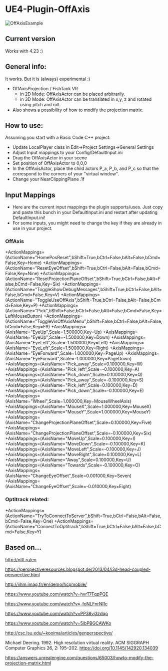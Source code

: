 # UE4-Plugin-OffAxis

![OffAxisExample](https://github.com/fweidner/UE4-Plugin-OffAxis/blob/master/2018-06-13.gif)

## Current version
Works with 4.23 :)

## General info: 
It works. But it is (always) experimental :)

* OffAxisProjection / FishTank VR
  * in 2D Mode: OffAxisActor can be placed arbitrarily.
  * in 3D Mode: OffAxisActor can be translated in x,y, z and rotated using pitch and roll.
* Also shows a possibility of how to modify the projection matrix. 

## How to use:
Assuming you start with a Basic Code C++ project:
- Update LocalPlayer class in Edit->Project Settings->General Settings 
- Adjust Input mappings to your Config/DefaultInput.ini
- Drag the OffAxisActor in your scene
- Set position of OffAxisActor to 0,0,0
- In the OffAxisActor, place the child actors P_a, P_b, and P_c so that the correspond to the corners of your "virtual window".
- Change your NearClippingPlane .1f 

## Input Mappings
* Here are the current input mappings the plugin supports/uses. Just copy and paste this bunch in your DefaultInput.ini and restart after updating DefaultInput.ini!
* For some inputs, you might need to change the key if they are already in use in your project.

### OffAxis
+ActionMappings=(ActionName="HomePosReset",bShift=True,bCtrl=False,bAlt=False,bCmd=False,Key=Home)
+ActionMappings=(ActionName="ResetEyeOffset",bShift=True,bCtrl=False,bAlt=False,bCmd=False,Key=Nine)
+ActionMappings=(ActionName="ResetProjectionPlaneOffset",bShift=True,bCtrl=False,bAlt=False,bCmd=False,Key=Six)
+ActionMappings=(ActionName="ToggleShowDebugMessages",bShift=True,bCtrl=False,bAlt=False,bCmd=False,Key=V)
+ActionMappings=(ActionName="ToggleUseOffAxis",bShift=True,bCtrl=False,bAlt=False,bCmd=False,Key=P)
+ActionMappings=(ActionName="Pick",bShift=False,bCtrl=False,bAlt=False,bCmd=False,Key=LeftMouseButton)
+ActionMappings=(ActionName="ToggleVisOffAxisMenu",bShift=False,bCtrl=False,bAlt=False,bCmd=False,Key=F9)
+AxisMappings=(AxisName="EyeUp",Scale=1.500000,Key=Up)
+AxisMappings=(AxisName="EyeUp",Scale=-1.500000,Key=Down)
+AxisMappings=(AxisName="EyeLeft",Scale=-1.500000,Key=Left)
+AxisMappings=(AxisName="EyeLeft",Scale=1.500000,Key=Right)
+AxisMappings=(AxisName="EyeForward",Scale=1.000000,Key=PageUp)
+AxisMappings=(AxisName="EyeForward",Scale=-1.000000,Key=PageDown)
+AxisMappings=(AxisName="Pick_away",Scale=0.100000,Key=W)
+AxisMappings=(AxisName="Pick_left",Scale=-0.100000,Key=A)
+AxisMappings=(AxisName="Pick_down",Scale=0.100000,Key=Q)
+AxisMappings=(AxisName="Pick_away",Scale=-0.100000,Key=S)
+AxisMappings=(AxisName="Pick_left",Scale=0.100000,Key=D)
+AxisMappings=(AxisName="Pick_down",Scale=-0.100000,Key=E)
+AxisMappings=(AxisName="Wheel",Scale=1.000000,Key=MouseWheelAxis)
+AxisMappings=(AxisName="MouseX",Scale=1.000000,Key=MouseX)
+AxisMappings=(AxisName="MouseY",Scale=1.000000,Key=MouseY)
+AxisMappings=(AxisName="ChangeProjectionPlaneOffset",Scale=0.100000,Key=Five)
+AxisMappings=(AxisName="ChangeProjectionPlaneOffset",Scale=-0.100000,Key=Six)
+AxisMappings=(AxisName="MoveUp",Scale=0.100000,Key=I)
+AxisMappings=(AxisName="MoveDown",Scale=-0.100000,Key=K)
+AxisMappings=(AxisName="MoveLeft",Scale=-0.100000,Key=J)
+AxisMappings=(AxisName="MoveRight",Scale=0.100000,Key=L)
+AxisMappings=(AxisName="Away",Scale=0.100000,Key=U)
+AxisMappings=(AxisName="Towards",Scale=-0.100000,Key=O)
+AxisMappings=(AxisName="ChangeEyeOffset",Scale=0.001000,Key=Seven)
+AxisMappings=(AxisName="ChangeEyeOffset",Scale=-0.010000,Key=Eight)

### Optitrack related:
+ActionMappings=(ActionName="TryToConnectToServer",bShift=True,bCtrl=False,bAlt=False,bCmd=False,Key=One)
+ActionMappings=(ActionName="ConnectToOptitrack",bShift=True,bCtrl=False,bAlt=False,bCmd=False,Key=Y)

## Based on...

http://nttl.ru/en

https://perspectiveresources.blogspot.de/2013/04/i3d-head-coupled-perspective.html

http://iihm.imag.fr/en/demo/hcpmobile/

https://www.youtube.com/watch?v=hvrT7FqpPQE

https://www.youtube.com/watch?v=-foNLFnrNRc

https://www.youtube.com/watch?v=PP38yj3zdqo

https://www.youtube.com/watch?v=5ibPBGCAWKo

http://csc.lsu.edu/~kooima/articles/genperspective/

Michael Deering. 1992. High resolution virtual reality. ACM SIGGRAPH Computer Graphics 26, 2: 195–202. https://doi.org/10.1145/142920.134039

https://answers.unrealengine.com/questions/65003/howto-modify-the-projection-matrix.html
